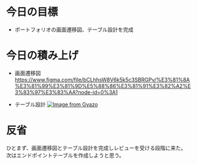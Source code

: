 # 今日の目標

- ポートフォリオの画面遷移図、テーブル設計を完成

# 今日の積み上げ

- 画面遷移図
  https://www.figma.com/file/bCLhhsW8V6k5k5c3SBRGPv/%E3%81%8A%E3%81%99%E3%81%9D%E5%88%86%E3%81%91%E3%82%A2%E3%83%97%E3%83%AA?node-id=0%3A1

- テーブル設計
  [![Image from Gyazo](https://i.gyazo.com/94367a33723dd48cebcee44de126815c.png)](https://gyazo.com/94367a33723dd48cebcee44de126815c)

# 反省

ひとまず、画面遷移図とテーブル設計を完成しレビューを受ける段階に来た。
次はエンドポイントテーブルを作成しようと思う。